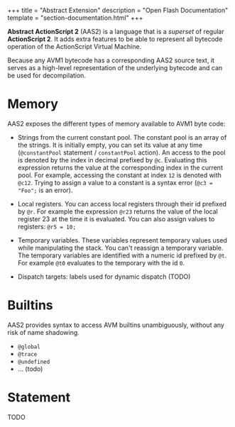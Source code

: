 +++
title = "Abstract Extension"
description = "Open Flash Documentation"
template = "section-documentation.html"
+++

**Abstract ActionScript 2** (AAS2) is a language that is a _superset_ of regular **ActionScript 2**. It adds extra features to be able to represent all bytecode operation of the ActionScript Virtual Machine.

Because any AVM1 bytecode has a corresponding AAS2 source text, it serves as a high-level representation of the underlying bytecode and can be used for decompilation.

# Memory

AAS2 exposes the different types of memory available to AVM1 byte code:

- Strings from the current constant pool. The constant pool is an array of the strings. It is initially empty, you can set its value at any time (`@constantPool` statement / `constantPool` action). An access to the pool is denoted by the index in decimal prefixed by `@c`. Evaluating this expression returns the value at the corresponding index in the current pool. For example, accessing the constant at index `12` is denoted with `@c12`. Trying to assign a value to a constant is a syntax error (`@c3 = "Foo";` is an error).

- Local registers. You can access local registers through their id prefixed by `@r`. For example the expression `@r23` returns the value of the local register 23 at the time it is evaluated. You can also assign values to registers: `@r5 = 10;`

- Temporary variables. These variables represent temporary values used while manipulating the stack. You can't reassign a temporary variable. The temporary variables are identified with a numeric id prefixed by `@t`. For example `@t0` evaluates to the temporary with the id `0`.

- Dispatch targets: labels used for dynamic dispatch (TODO)

# Builtins

AAS2 provides syntax to access AVM builtins unambiguously, without any risk of name shadowing.

- `@global`
- `@trace`
- `@undefined`
- ... (todo)

# Statement

TODO
